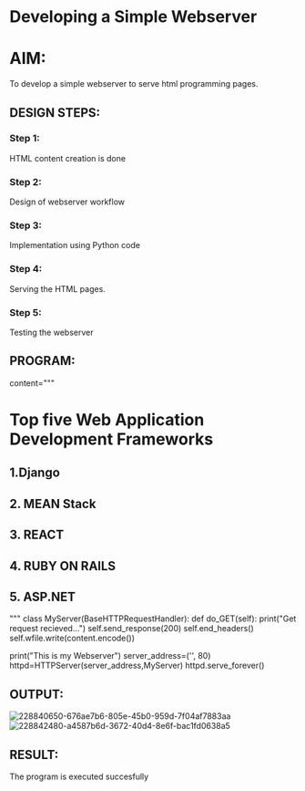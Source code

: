 # Developing a Simple Webserver

# AIM:

To develop a simple webserver to serve html programming pages.

## DESIGN STEPS:

### Step 1:

HTML content creation is done

### Step 2:

Design of webserver workflow

### Step 3:

Implementation using Python code

### Step 4:

Serving the HTML pages.

### Step 5:

Testing the webserver

## PROGRAM:

content="""
<!doctype html>
<html>
<head>
<title> My Web Server</title>
</head>
<body>
<h1> Top five Web Application Development Frameworks </h1>
<h2> 1.Django </h2>
<h2> 2. MEAN Stack </h2>
<h2> 3. REACT </h2>
<h2> 4.  RUBY ON RAILS</h2>
<h2> 5. ASP.NET </h2>

</body>
</html>



"""
class MyServer(BaseHTTPRequestHandler):
    def do_GET(self):
        print("Get request recieved...")
        self.send_response(200)
        self.end_headers()
        self.wfile.write(content.encode())

print("This is my Webserver")
server_address=('', 80)
httpd=HTTPServer(server_address,MyServer)
httpd.serve_forever()


## OUTPUT:
![228840650-676ae7b6-805e-45b0-959d-7f04af7883aa](https://github.com/easwari21/webserver/assets/131534979/346efea8-a3d0-46bf-b741-159a75ca2ccf)
![228842480-a4587b6d-3672-40d4-8e6f-bac1fd0638a5](https://github.com/easwari21/webserver/assets/131534979/6aa13e05-bbdd-4d22-84ea-5cf7177e8dba)

## RESULT:
The program is executed succesfully
